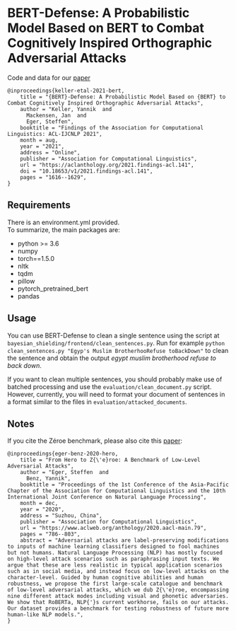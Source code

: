 # BERT-Defense: A Probabilistic Model Based on BERT to Combat Cognitively Inspired Orthographic Adversarial Attacks

Code and data for our [paper](https://arxiv.org/pdf/2106.01452.pdf)


```
@inproceedings{keller-etal-2021-bert,
    title = "{BERT}-Defense: A Probabilistic Model Based on {BERT} to Combat Cognitively Inspired Orthographic Adversarial Attacks",
    author = "Keller, Yannik  and
      Mackensen, Jan  and
      Eger, Steffen",
    booktitle = "Findings of the Association for Computational Linguistics: ACL-IJCNLP 2021",
    month = aug,
    year = "2021",
    address = "Online",
    publisher = "Association for Computational Linguistics",
    url = "https://aclanthology.org/2021.findings-acl.141",
    doi = "10.18653/v1/2021.findings-acl.141",
    pages = "1616--1629",
}
```

## Requirements
There is an environment.yml provided.  
To summarize, the main packages are:
+ python >= 3.6
+ numpy
+ torch==1.5.0
+ nltk
+ tqdm
+ pillow
+ pytorch_pretrained_bert
+ pandas

## Usage
You can use BERT-Defense to clean a single sentence using the script at `bayesian_shielding/frontend/clean_sentences.py`. Run for example `python clean_sentences.py "Egyp's Muslim BrotherhooRefuse toBackDown"` to clean the sentence and obtain the output *egypt muslim brotherhood refuse to back down*.

If you want to clean multiple sentences, you should probably make use of batched processing and use the `evaluation/clean_document.py` script. However, currently, you will need to format your document of sentences in a format similar to the files in `evaluation/attacked_documents`.

## Notes

If you cite the Zéroe benchmark, please also cite this [paper](https://github.com/yannikbenz/zeroe):

```
@inproceedings{eger-benz-2020-hero,
    title = "From Hero to Z{\'e}roe: A Benchmark of Low-Level Adversarial Attacks",
    author = "Eger, Steffen  and
      Benz, Yannik",
    booktitle = "Proceedings of the 1st Conference of the Asia-Pacific Chapter of the Association for Computational Linguistics and the 10th International Joint Conference on Natural Language Processing",
    month = dec,
    year = "2020",
    address = "Suzhou, China",
    publisher = "Association for Computational Linguistics",
    url = "https://www.aclweb.org/anthology/2020.aacl-main.79",
    pages = "786--803",
    abstract = "Adversarial attacks are label-preserving modifications to inputs of machine learning classifiers designed to fool machines but not humans. Natural Language Processing (NLP) has mostly focused on high-level attack scenarios such as paraphrasing input texts. We argue that these are less realistic in typical application scenarios such as in social media, and instead focus on low-level attacks on the character-level. Guided by human cognitive abilities and human robustness, we propose the first large-scale catalogue and benchmark of low-level adversarial attacks, which we dub Z{\'e}roe, encompassing nine different attack modes including visual and phonetic adversaries. We show that RoBERTa, NLP{'}s current workhorse, fails on our attacks. Our dataset provides a benchmark for testing robustness of future more human-like NLP models.",
}
```
